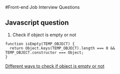 #Front-end Job Interview Questions


## Javascript question
1. Check if object is empty or not
```
function isEmpty(TEMP_OBJECT) {
  return Object.keys(TEMP_OBJECT).length === 0 && TEMP_OBJECT.constructor === Object;
}
```
[Different ways to check if object is empty or not ](http://stackoverflow.com/questions/679915/how-do-i-test-for-an-empty-javascript-object)
